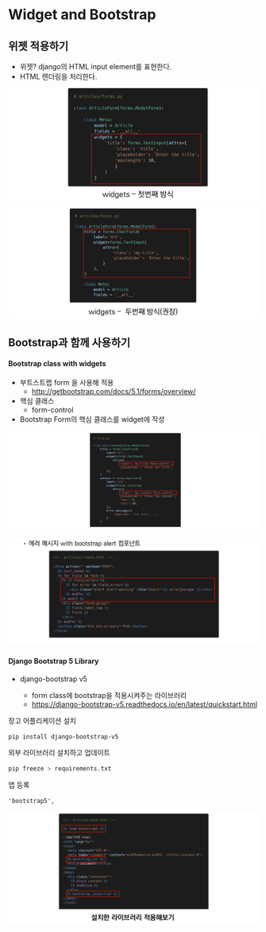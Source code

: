 # Widget and Bootstrap

## 위젯 적용하기

- 위젯? django의 HTML input element를 표현한다.
- HTML 렌더링을 처리한다.

![image-20210907233459810](images/image-20210907233459810.png)

![image-20210907233604527](images/image-20210907233604527.png)



## Bootstrap과 함께 사용하기

#### Bootstrap class with widgets

- 부트스트랩 form 을 사용해 적용
  - http://getbootstrap.com/docs/5.1/forms/overview/
- 핵심 클래스
  - form-control
- Bootstrap Form의 핵심 클래스를 widget에 작성

![image-20210907234602705](images/image-20210907234602705.png)

![image-20210907234620783](images/image-20210907234620783.png)



#### Django Bootstrap 5 Library

- django-bootstrap v5

  - form class에 bootstrap을 적용시켜주는 라이브러리
  - https://django-bootstrap-v5.readthedocs.io/en/latest/quickstart.html
  
  

장고 어플리케이션 설치

```bash
pip install django-bootstrap-v5
```

외부 라이브러리 설치하고 업데이트

```bash
pip freeze > requirements.txt
```

앱 등록

```
'bootstrap5',
```



![image-20210907234729772](images/image-20210907234729772.png)
